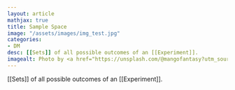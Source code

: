 ```yaml
---
layout: article
mathjax: true
title: Sample Space
image: "/assets/images/img_test.jpg"
categories:
- DM
desc: [[Sets]] of all possible outcomes of an [[Experiment]]. 
imagealt: Photo by <a href="https://unsplash.com/@mangofantasy?utm_source=unsplash&utm_medium=referral&utm_content=creditCopyText">Tim Johnson</a> on <a href="https://unsplash.com/s/photos/logic?utm_source=unsplash&utm_medium=referral&utm_content=creditCopyText">Unsplash</a>
---
```

[[Sets]] of all possible outcomes of an [[Experiment]].